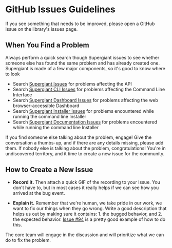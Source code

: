 [SG Issues]: (https://github.com/supergiant/supergiant/issues) "Supergiant Issues on GitHub"
[SG CLI Issues]: (https://github.com/supergiant/supergiant-cli/issues) "Supergiant Command Line Interface Issues on GitHub"
[SG UI Issues]: (https://github.com/supergiant/supergiant-dashboard/issues) "Supergiant Dashboard Issues on GitHub"
[SG Installer Issues]: (https://github.com/supergiant/supergiant-installer/issues) "Supergiant Installer Issues on GitHub"
[SG Docs Issues]: (https://github.com/supergiant/supergiant.github.io/issues) "Supergiant Documentation Issues on GitHub"
[GitHub Issue Example]: (https://github.com/supergiant/supergiant-dashboard/issues/94) "When a release is created users should remain on the Releases view"


# GitHub Issues Guidelines

If you see something that needs to be improved, please open a GitHub Issue on the library's issues page.


## When You Find a Problem

 Always perform a quick search though Supergiant issues to see whether someone else has found the same problem and has already created one. Supergiant is made of a few major components, so it's good to know where to look

* Search [Supergiant Issues][SG Issues] for problems affecting the API
* Search [Supergiant CLI Issues][SG CLI Issues] for problems affecting the Command Line Interface
* Search [Supergiant Dashboard Issues][SG UI Issues] for problems affecting the web browser-accessible Dashboard
* Search [Supergiant Installer Issues][SG Installer Issues] for problems encountered while running the command line Installer
* Search [Supergiant Documentation Issues][SG Docs Issues] for problems encountered while running the command line Installer

If you find someone else talking about the problem, engage! Give the conversation a thumbs-up, and if there are any details missing, please add them. If nobody else is talking about the problem, congratulations! You're in undiscovered territory, and it time to create a new issue for the community.


## How to Create a New Issue

* **Record it.** Then attach a quick GIF of the recording to your Issue. You don't have to, but in most cases it really helps if we can see  how you arrived at the bug event.

* **Explain it.** Remember that we're human, we take pride in our work, we want to fix our things when they go wrong. Write a good description that helps us out by making sure it contains: 1. the bugged behavior, and 2. the expected behavior. [Issue #94][GitHub Issue Example] is a pretty good example of how to do this.

The core team will engage in the discussion and will prioritize what we can do to fix the problem.
